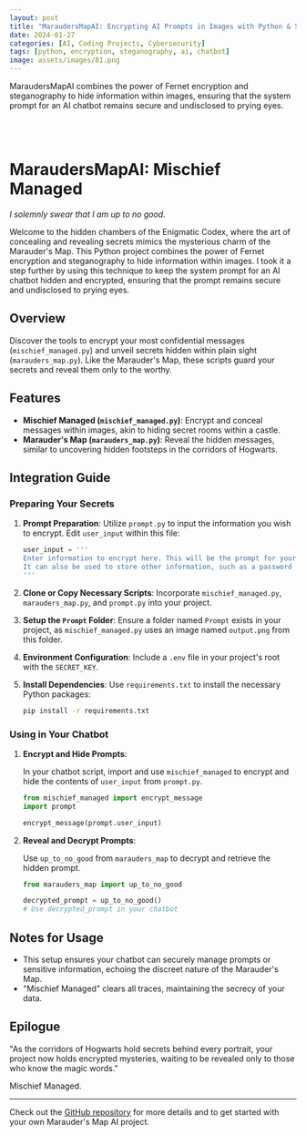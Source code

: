 ```yaml
---
layout: post
title: "MaraudersMapAI: Encrypting AI Prompts in Images with Python & Steganography"
date: 2024-01-27
categories: [AI, Coding Projects, Cybersecurity]
tags: [python, encryption, steganography, ai, chatbot]
image: assets/images/81.png 
---
```

MaraudersMapAI combines the power of Fernet encryption and steganography to hide information within images, ensuring that the system prompt for an AI chatbot remains secure and undisclosed to prying eyes.

<br></br>
# MaraudersMapAI: Mischief Managed

*I solemnly swear that I am up to no good.*

Welcome to the hidden chambers of the Enigmatic Codex, where the art of concealing and revealing secrets mimics the mysterious charm of the Marauder's Map. This Python project combines the power of Fernet encryption and steganography to hide information within images. I took it a step further by using this technique to keep the system prompt for an AI chatbot hidden and encrypted, ensuring that the prompt remains secure and undisclosed to prying eyes.

## Overview

Discover the tools to encrypt your most confidential messages (`mischief_managed.py`) and unveil secrets hidden within plain sight (`marauders_map.py`). Like the Marauder's Map, these scripts guard your secrets and reveal them only to the worthy.

## Features

- **Mischief Managed (`mischief_managed.py`)**: Encrypt and conceal messages within images, akin to hiding secret rooms within a castle.
- **Marauder's Map (`marauders_map.py`)**: Reveal the hidden messages, similar to uncovering hidden footsteps in the corridors of Hogwarts.

## Integration Guide

### Preparing Your Secrets

1. **Prompt Preparation**: Utilize `prompt.py` to input the information you wish to encrypt. Edit `user_input` within this file:

    ```python
    user_input = ''' 
    Enter information to encrypt here. This will be the prompt for your AI system. 
    It can also be used to store other information, such as a password or a secret message or entire codebase.
    '''
    ```

2. **Clone or Copy Necessary Scripts**: Incorporate `mischief_managed.py`, `marauders_map.py`, and `prompt.py` into your project.

3. **Setup the `Prompt` Folder**: Ensure a folder named `Prompt` exists in your project, as `mischief_managed.py` uses an image named `output.png` from this folder.

4. **Environment Configuration**: Include a `.env` file in your project's root with the `SECRET_KEY`.

5. **Install Dependencies**: Use `requirements.txt` to install the necessary Python packages:

    ```sh
    pip install -r requirements.txt
    ```

### Using in Your Chatbot

1. **Encrypt and Hide Prompts**:

    In your chatbot script, import and use `mischief_managed` to encrypt and hide the contents of `user_input` from `prompt.py`.

    ```python
    from mischief_managed import encrypt_message
    import prompt

    encrypt_message(prompt.user_input)
    ```

2. **Reveal and Decrypt Prompts**:

    Use `up_to_no_good` from `marauders_map` to decrypt and retrieve the hidden prompt.

    ```python
    from marauders_map import up_to_no_good

    decrypted_prompt = up_to_no_good()
    # Use decrypted_prompt in your chatbot
    ```

## Notes for Usage

- This setup ensures your chatbot can securely manage prompts or sensitive information, echoing the discreet nature of the Marauder's Map.
- "Mischief Managed" clears all traces, maintaining the secrecy of your data.

## Epilogue

"As the corridors of Hogwarts hold secrets behind every portrait, your project now holds encrypted mysteries, waiting to be revealed only to those who know the magic words."

Mischief Managed.

---

Check out the [GitHub repository](https://github.com/ECTO-1A/MaruadersMapAI) for more details and to get started with your own Marauder's Map AI project.